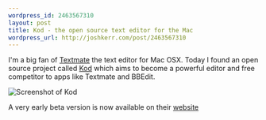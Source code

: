 ```yaml
--- 
wordpress_id: 2463567310
layout: post
title: Kod - the open source text editor for the Mac
wordpress_url: http://joshkerr.com/post/2463567310
---
```

<p>I'm a big fan of <a href="http://macromates.com/">Textmate</a> the text editor for Mac OSX.  Today I found an open source project called <a href="http://www.kodapp.com">Kod</a> which aims to become a powerful editor and free competitor to apps like Textmate and BBEdit.</p>

<p><img src="http://joshkerr.s3.amazonaws.com/images/Kod.png" alt="Screenshot of Kod"/></p>

<p>A very early beta version is now available on their <a href="http://www.kodapp.com">website</a><br/></p>
